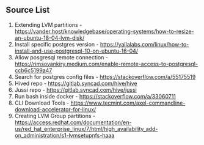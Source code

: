 ## Source List

1. Extending LVM partitions - https://vander.host/knowledgebase/operating-systems/how-to-resize-an-ubuntu-18-04-lvm-disk/
2. Install specific postgres version - https://yallalabs.com/linux/how-to-install-and-use-postgresql-10-on-ubuntu-16-04/
3. Allow posgresql remote connection - https://rimsovankiry.medium.com/enable-remote-access-to-postgresql-ccb6c5199a47
4. Search for postgres config files - https://stackoverflow.com/a/55175519
5. Hived repo - https://gitlab.syncad.com/hive/hive
6. Jussi repo - https://gitlab.syncad.com/hive/jussi
7. Run bash inside docker - https://stackoverflow.com/a/33060711
8. CLI Download Tools - https://www.tecmint.com/axel-commandline-download-accelerator-for-linux/
9. Creating LVM Group partitions - https://access.redhat.com/documentation/en-us/red_hat_enterprise_linux/7/html/high_availability_add-on_administration/s1-lvmsetupnfs-haaa

